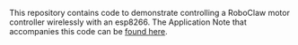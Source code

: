 This repository contains code to demonstrate controlling a RoboClaw motor controller wirelessly with an esp8266. The Application Note that accompanies this code can be [found here](https://resources.basicmicro.com/simple-wireless-control-of-roboclaw-with-the-esp8266/).